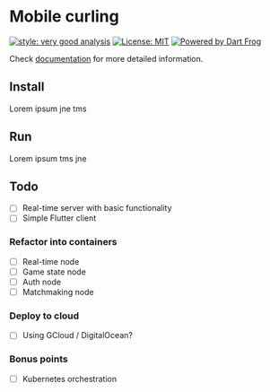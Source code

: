 # Mobile curling

[![style: very good analysis][very_good_analysis_badge]][very_good_analysis_link]
[![License: MIT][license_badge]][license_link]
[![Powered by Dart Frog](https://img.shields.io/endpoint?url=https://tinyurl.com/dartfrog-badge)](https://dartfrog.vgv.dev)

[license_badge]: https://img.shields.io/badge/license-MIT-blue.svg
[license_link]: https://opensource.org/licenses/MIT
[very_good_analysis_badge]: https://img.shields.io/badge/style-very_good_analysis-B22C89.svg
[very_good_analysis_link]: https://pub.dev/packages/very_good_analysis

Check [documentation](/doc) for more detailed information.

## Install

Lorem ipsum jne tms

## Run

Lorem ipsum tms jne

## Todo

- [ ] Real-time server with basic functionality
- [ ] Simple Flutter client

### Refactor into containers

- [ ] Real-time node
- [ ] Game state node
- [ ] Auth node
- [ ] Matchmaking node

### Deploy to cloud

- [ ] Using GCloud / DigitalOcean?

### Bonus points

- [ ] Kubernetes orchestration
